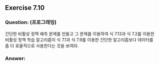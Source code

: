 ## Exercise 7.10

### Question: (프로그래밍)

간단한 비활성 정책 예측 문제를 만들고 그 문제를 이용하여 식 7.13과 식 7.2를 이용한 비활성 정책 학습 알고리즘이 식 7.1과 식 7.9를 이용한 간단한 알고리즘보다 데이터를 좀 더 효율적으로 사용한다는 것을 보여라.

### Answer:
